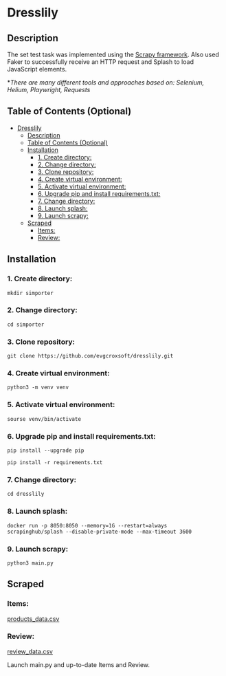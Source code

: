 # Dresslily

## Description

The set test task was implemented using the [Scrapy framework](https://scrapy.org/). Also used Faker to successfully receive an HTTP request and Splash to load JavaScript elements.

**There are many different tools and approaches based on:
Selenium, Helium, Playwright, Requests*

## Table of Contents (Optional)

- [Dresslily](#dresslily)
  - [Description](#description)
  - [Table of Contents (Optional)](#table-of-contents-optional)
  - [Installation](#installation)
    - [1. Create directory:](#1-create-directory)
    - [2. Change directory:](#2-change-directory)
    - [3. Clone repository:](#3-clone-repository)
    - [4. Create virtual environment:](#4-create-virtual-environment)
    - [5. Activate virtual environment:](#5-activate-virtual-environment)
    - [6. Upgrade pip and install requirements.txt:](#6-upgrade-pip-and-install-requirementstxt)
    - [7. Change directory:](#7-change-directory)
    - [8. Launch splash:](#8-launch-splash)
    - [9. Launch scrapy:](#9-launch-scrapy)
  - [Scraped](#scraped)
    - [Items:](#items)
    - [Review:](#review)

## Installation

### 1. Create directory:
```
mkdir simporter
```
### 2. Change directory:
```
cd simporter
```
### 3. Clone repository:
```
git clone https://github.com/evgcroxsoft/dresslily.git
```
### 4. Create virtual environment:
```
python3 -m venv venv
```
### 5. Activate virtual environment:
```
sourse venv/bin/activate
```
### 6. Upgrade pip and install requirements.txt:
```
pip install --upgrade pip
```
```
pip install -r requirements.txt
```
### 7. Change directory:
```
cd dresslily
```
### 8. Launch splash:
```
docker run -p 8050:8050 --memory=1G --restart=always scrapinghub/splash --disable-private-mode --max-timeout 3600
```
### 9. Launch scrapy:
```
python3 main.py
```

## Scraped


### Items: 
[products_data.csv](products_data.csv)

### Review: 
[review_data.csv](reviews_data.csv)

Launch main.py and up-to-date Items and Review.

